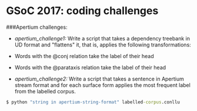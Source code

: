 GSoC 2017: coding challenges
=====================

###Apertium challenges:

* _apertium_challenge1:_ Write a script that takes a dependency treebank in UD format and "flattens" it, that is, applies the following transformations:
 * Words with the @conj relation take the label of their head
 * Words with the @parataxis relation take the label of their head

* _apertium_challenge2:_ Write a script that takes a sentence in Apertium stream format and for each surface form applies the most frequent label from the labelled corpus.
```cmd
$ python "string in apertium-string-format" labelled-corpus.conllu
```

